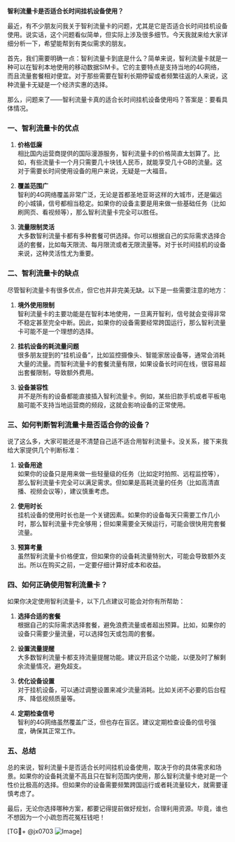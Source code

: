 **智利流量卡是否适合长时间挂机设备使用？**

最近，有不少朋友问我关于智利流量卡的问题，尤其是它是否适合长时间挂机设备使用。说实话，这个问题看似简单，但实际上涉及很多细节。今天我就来给大家详细分析一下，希望能帮到有类似需求的朋友。

首先，我们需要明确一点：智利流量卡到底是什么？简单来说，智利流量卡就是一种可以在智利本地使用的移动数据SIM卡。它的主要特点是支持当地的4G网络，而且流量套餐相对便宜。对于那些需要在智利长期停留或者频繁往返的人来说，这种流量卡无疑是一个经济实惠的选择。

那么，问题来了——智利流量卡真的适合长时间挂机设备使用吗？答案是：要看具体情况。

### 一、智利流量卡的优点

1. **价格低廉**  
   相比国内运营商提供的国际漫游服务，智利流量卡的价格简直太划算了。比如，有些流量卡一个月只需要几十块钱人民币，就能享受几十GB的流量。这对于需要长时间使用设备的用户来说，无疑是一大福音。

2. **覆盖范围广**  
   智利的4G网络覆盖非常广泛，无论是首都圣地亚哥这样的大城市，还是偏远的小城镇，信号都相当稳定。如果你的设备主要是用来做一些基础任务（比如刷网页、看视频等），那么智利流量卡完全可以胜任。

3. **流量限制灵活**  
   大多数智利流量卡都有多种套餐可供选择。你可以根据自己的实际需求选择合适的套餐，比如每天限流、每月限流或者无限流量等。对于长时间挂机的设备来说，这种灵活性尤为重要。

### 二、智利流量卡的缺点

尽管智利流量卡有很多优点，但它也并非完美无缺。以下是一些需要注意的地方：

1. **境外使用限制**  
   智利流量卡的主要功能是在智利本地使用，一旦离开智利，信号就会变得非常不稳定甚至完全中断。因此，如果你的设备需要经常跨国运行，那么智利流量卡可能不是一个理想的选择。

2. **挂机设备的耗流量问题**  
   很多朋友提到的“挂机设备”，比如监控摄像头、智能家居设备等，通常会消耗大量的流量。而智利流量卡的套餐流量有限，如果设备长时间在线，很容易超出套餐限制，导致额外费用。

3. **设备兼容性**  
   并不是所有的设备都能直接插入智利流量卡。例如，某些旧款手机或者平板电脑可能不支持当地运营商的频段，这就会影响设备的正常使用。

### 三、如何判断智利流量卡是否适合你的设备？

说了这么多，大家可能还是不清楚自己适不适合用智利流量卡。没关系，接下来我给大家提供几个判断标准：

1. **设备用途**  
   如果你的设备只是用来做一些轻量级的任务（比如定时拍照、远程监控等），那么智利流量卡完全可以满足需求。但如果是高耗流量的任务（比如高清直播、视频会议等），建议慎重考虑。

2. **使用时长**  
   挂机设备的使用时长也是一个关键因素。如果你的设备每天只需要工作几小时，那么智利流量卡完全够用；但如果需要全天候运行，可能会很快用完套餐流量。

3. **预算考量**  
   虽然智利流量卡价格便宜，但如果你的设备耗流量特别大，可能会导致额外支出。所以在购买之前，一定要仔细计算好成本和收益。

### 四、如何正确使用智利流量卡？

如果你决定使用智利流量卡，以下几点建议可能会对你有所帮助：

1. **选择合适的套餐**  
   根据自己的实际需求选择套餐，避免浪费流量或者超出预算。比如，如果你的设备只需要少量流量，可以选择包天或包周的套餐。

2. **设置流量提醒**  
   大多数智利流量卡都支持流量提醒功能。建议开启这个功能，以便及时了解剩余流量情况，避免超支。

3. **优化设备设置**  
   对于挂机设备，可以通过调整设置来减少流量消耗。比如关闭不必要的后台程序、降低视频质量等。

4. **定期检查信号**  
   智利的4G网络虽然覆盖广泛，但也存在盲区。建议定期检查设备的信号强度，确保其正常工作。

### 五、总结

总的来说，智利流量卡是否适合长时间挂机设备使用，取决于你的具体需求和场景。如果你的设备耗流量不高且只在智利范围内使用，那么智利流量卡绝对是一个性价比极高的选择。但如果你的设备需要频繁跨国运行或者耗流量较大，就需要谨慎考虑了。

最后，无论你选择哪种方案，都要记得提前做好规划，合理利用资源。毕竟，谁也不想因为一个小疏忽而花冤枉钱吧！

[TG💪+ @jx0703 ![Image](https://github.com/user-attachments/assets/dbca1d08-cadb-493c-b0ec-ad6f7a83f270)]